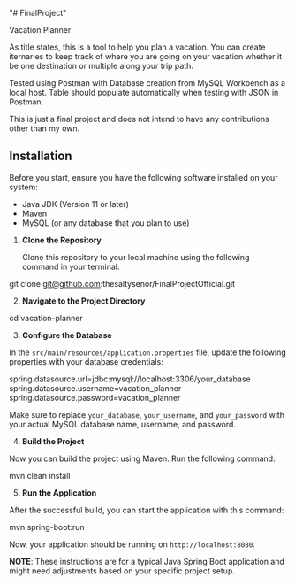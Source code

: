 "# FinalProject" 

Vacation Planner

As title states, this is a tool to help you plan a vacation. You can create iternaries to keep track of where you are going on your vacation whether it be one destination or multiple along your trip path.

Tested using Postman with Database creation from MySQL Workbench as a local host. Table should populate automatically when testing with JSON in Postman. 

This is just a final project and does not intend to have any contributions other than my own.

## Installation

Before you start, ensure you have the following software installed on your system:

- Java JDK (Version 11 or later)
- Maven
- MySQL (or any database that you plan to use)

1. **Clone the Repository**
   
   Clone this repository to your local machine using the following command in your terminal:

git clone git@github.com:thesaltysenor/FinalProjectOfficial.git


2. **Navigate to the Project Directory**

cd vacation-planner



3. **Configure the Database**

In the `src/main/resources/application.properties` file, update the following properties with your database credentials:

spring.datasource.url=jdbc:mysql://localhost:3306/your_database
spring.datasource.username=vacation_planner
spring.datasource.password=vacation_planner


Make sure to replace `your_database`, `your_username`, and `your_password` with your actual MySQL database name, username, and password.

4. **Build the Project**

Now you can build the project using Maven. Run the following command:

mvn clean install


5. **Run the Application**

After the successful build, you can start the application with this command:

mvn spring-boot:run


Now, your application should be running on `http://localhost:8080`.

**NOTE**: These instructions are for a typical Java Spring Boot application and might need adjustments based on your specific project setup.


